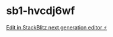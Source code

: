 # sb1-hvcdj6wf

[Edit in StackBlitz next generation editor ⚡️](https://stackblitz.com/~/github.com/J-krishnan-r/sb1-hvcdj6wf)
